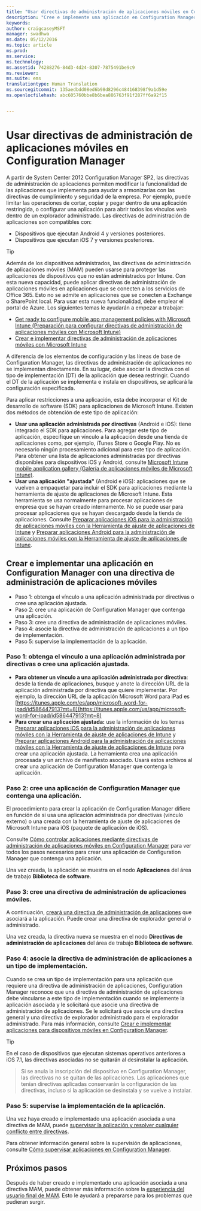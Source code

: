 ```yaml
---
title: "Usar directivas de administración de aplicaciones móviles en Configuration Manager"
description: "Cree e implemente una aplicación en Configuration Manager con una directiva de administración de aplicaciones móviles (MAM)."
keywords: 
author: craigcaseyMSFT
manager: swadhwa
ms.date: 05/12/2016
ms.topic: article
ms.prod: 
ms.service: 
ms.technology: 
ms.assetid: 74288276-84d3-4d24-8307-7875491be9c9
ms.reviewer: 
ms.suite: ems
translationtype: Human Translation
ms.sourcegitcommit: 135aedbdd08ed6b98d8296c484168398f9a1d59e
ms.openlocfilehash: abc605760bbe8b6bea886763f91f287ff6a92f15


---
```


# Usar directivas de administración de aplicaciones móviles en Configuration Manager
A partir de System Center 2012 Configuration Manager SP2, las directivas de administración de aplicaciones permiten modificar la funcionalidad de las aplicaciones que implementa para ayudar a armonizarlas con las directivas de cumplimiento y seguridad de la empresa. Por ejemplo, puede limitar las operaciones de cortar, copiar y pegar dentro de una aplicación restringida, o configurar una aplicación para abrir todos los vínculos web dentro de un explorador administrado. Las directivas de administración de aplicaciones son compatibles con:

- Dispositivos que ejecutan Android 4 y versiones posteriores.
- Dispositivos que ejecutan iOS 7 y versiones posteriores.

> [!TIP]
> Además de los dispositivos administrados, las directivas de administración de aplicaciones móviles (MAM) pueden usarse para proteger las aplicaciones de dispositivos que no están administrados por Intune. Con esta nueva capacidad, puede aplicar directivas de administración de aplicaciones móviles en aplicaciones que se conecten a los servicios de Office 365. Esto no se admite en aplicaciones que se conecten a Exchange o SharePoint local.
Para usar esta nueva funcionalidad, debe emplear el portal de Azure. Los siguientes temas le ayudarán a empezar a trabajar:
- [Get ready to configure mobile app management policies with Microsoft Intune (Preparación para configurar directivas de administración de aplicaciones móviles con Microsoft Intune)](https://docs.microsoft.com/en-us/intune/deploy-use/get-ready-to-configure-mobile-app-management-policies-with-microsoft-intune)
- [Crear e implementar directivas de administración de aplicaciones móviles con Microsoft Intune](https://docs.microsoft.com/en-us/intune/deploy-use/create-and-deploy-mobile-app-management-policies-with-microsoft-intune)

A diferencia de los elementos de configuración y las líneas de base de Configuration Manager, las directivas de administración de aplicaciones no se implementan directamente. En su lugar, debe asociar la directiva con el tipo de implementación (DT) de la aplicación que desea restringir. Cuando el DT de la aplicación se implementa e instala en dispositivos, se aplicará la configuración especificada.

Para aplicar restricciones a una aplicación, esta debe incorporar el Kit de desarrollo de software (SDK) para aplicaciones de Microsoft Intune. Existen dos métodos de obtención de este tipo de aplicación:

- **Usar una aplicación administrada por directivas** (Android e iOS): tiene integrado el SDK para aplicaciones. Para agregar este tipo de aplicación, especifique un vínculo a la aplicación desde una tienda de aplicaciones como, por ejemplo, iTunes Store o Google Play. No es necesario ningún procesamiento adicional para este tipo de aplicación. Para obtener una lista de aplicaciones administradas por directivas disponibles para dispositivos iOS y Android, consulte [Microsoft Intune mobile application gallery (Galería de aplicaciones móviles de Microsoft Intune)](https://www.microsoft.com/en-us/cloud-platform/microsoft-intune-partners).
- **Usar una aplicación "ajustada"** (Android e iOS): aplicaciones que se vuelven a empaquetar para incluir el SDK para aplicaciones mediante la herramienta de ajuste de aplicaciones de Microsoft Intune. Esta herramienta se usa normalmente para procesar aplicaciones de empresa que se hayan creado internamente. No se puede usar para procesar aplicaciones que se hayan descargado desde la tienda de aplicaciones. Consulte [Preparar aplicaciones iOS para la administración de aplicaciones móviles con la Herramienta de ajuste de aplicaciones de Intune](https://docs.microsoft.com/en-us/intune/deploy-use/prepare-ios-apps-for-mobile-application-management-with-the-microsoft-intune-app-wrapping-tool) y [Preparar aplicaciones Android para la administración de aplicaciones móviles con la Herramienta de ajuste de aplicaciones de Intune](https://docs.microsoft.com/en-us/intune/deploy-use/prepare-android-apps-for-mobile-application-management-with-the-microsoft-intune-app-wrapping-tool).

## Crear e implementar una aplicación en Configuration Manager con una directiva de administración de aplicaciones móviles

- Paso 1: obtenga el vínculo a una aplicación administrada por directivas o cree una aplicación ajustada.
- Paso 2: cree una aplicación de Configuration Manager que contenga una aplicación.
- Paso 3: cree una directiva de administración de aplicaciones móviles.
- Paso 4: asocie la directiva de administración de aplicaciones a un tipo de implementación.
- Paso 5: supervise la implementación de la aplicación.

### Paso 1: obtenga el vínculo a una aplicación administrada por directivas o cree una aplicación ajustada.
- **Para obtener un vínculo a una aplicación administrada por directiva**: desde la tienda de aplicaciones, busque y anote la dirección URL de la aplicación administrada por directiva que quiere implementar.
Por ejemplo, la dirección URL de la aplicación Microsoft Word para iPad es [https://itunes.apple.com/es/app/microsoft-word-for-ipad/id586447913?mt=8](https://itunes.apple.com/us/app/microsoft-word-for-ipad/id586447913?mt=8)
- **Para crear una aplicación ajustada:** use la información de los temas [Preparar aplicaciones iOS para la administración de aplicaciones móviles con la Herramienta de ajuste de aplicaciones de Intune](https://docs.microsoft.com/en-us/intune/deploy-use/prepare-ios-apps-for-mobile-application-management-with-the-microsoft-intune-app-wrapping-tool) y [Preparar aplicaciones Android para la administración de aplicaciones móviles con la Herramienta de ajuste de aplicaciones de Intune](https://docs.microsoft.com/en-us/intune/deploy-use/prepare-android-apps-for-mobile-application-management-with-the-microsoft-intune-app-wrapping-tool) para crear una aplicación ajustada. La herramienta crea una aplicación procesada y un archivo de manifiesto asociado. Usará estos archivos al crear una aplicación de Configuration Manager que contenga la aplicación.

### Paso 2: cree una aplicación de Configuration Manager que contenga una aplicación.
El procedimiento para crear la aplicación de Configuration Manager difiere en función de si usa una aplicación administrada por directivas (vínculo externo) o una creada con la herramienta de ajuste de aplicaciones de Microsoft Intune para iOS (paquete de aplicación de iOS).

Consulte [Cómo controlar aplicaciones mediante directivas de administración de aplicaciones móviles en Configuration Manager](https://technet.microsoft.com/en-us/library/mt131414.aspx?f=255&MSPPError=-2147217396#BKMK_Step2) para ver todos los pasos necesarios para crear una aplicación de Configuration Manager que contenga una aplicación.

Una vez creada, la aplicación se muestra en el nodo **Aplicaciones** del área de trabajo **Biblioteca de software**.

### Paso 3: cree una directiva de administración de aplicaciones móviles.
A continuación, [creará una directiva de administración de aplicaciones](https://technet.microsoft.com/en-us/library/mt131414.aspx?f=255&MSPPError=-2147217396#bkmk_step3) que asociará a la aplicación. Puede crear una directiva de explorador general o administrado.

Una vez creada, la directiva nueva se muestra en el nodo **Directivas de administración de aplicaciones** del área de trabajo **Biblioteca de software**.

### Paso 4: asocie la directiva de administración de aplicaciones a un tipo de implementación.
Cuando se crea un tipo de implementación para una aplicación que requiere una directiva de administración de aplicaciones, Configuration Manager reconoce que una directiva de administración de aplicaciones debe vincularse a este tipo de implementación cuando se implemente la aplicación asociada y le solicitará que asocie una directiva de administración de aplicaciones. Se le solicitará que asocie una directiva general y una directiva de explorador administrado para el explorador administrado. Para más información, consulte [Crear e implementar aplicaciones para dispositivos móviles en Configuration Manager](https://technet.microsoft.com/en-us/library/dn469410.aspx).

> [!TIP]
> En el caso de dispositivos que ejecutan sistemas operativos anteriores a iOS 7.1, las directivas asociadas no se quitarán al desinstalar la aplicación.

> Si se anula la inscripción del dispositivo en Configuration Manager, las directivas no se quitan de las aplicaciones. Las aplicaciones que tenían directivas aplicadas conservarán la configuración de las directivas, incluso si la aplicación se desinstala y se vuelve a instalar.


### Paso 5: supervise la implementación de la aplicación.
Una vez haya creado e implementado una aplicación asociada a una directiva de MAM, puede [supervisar la aplicación y resolver cualquier conflicto entre directivas](https://technet.microsoft.com/en-us/library/mt131414.aspx?f=255&MSPPError=-2147217396#BKMK_Step5).

Para obtener información general sobre la supervisión de aplicaciones, consulte [Cómo supervisar aplicaciones en Configuration Manager](https://technet.microsoft.com/en-us/library/gg682201.aspx).

## Próximos pasos

Después de haber creado e implementado una aplicación asociada a una directiva MAM, puede obtener más información sobre la [experiencia del usuario final de MAM](end-user-experience-mam.md). Esto le ayudará a prepararse para los problemas que pudieran surgir.



<!--HONumber=Jul16_HO3-->


